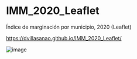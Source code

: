 # IMM_2020_Leaflet
Índice de marginación por municipio, 2020 (Leaflet)  

https://dvillasanao.github.io/IMM_2020_Leaflet/   

![image](https://github.com/dvillasanao/IMM_2020_Leaflet/assets/38300596/29ab365a-3425-4e85-90fb-bd3886371a36)

